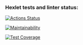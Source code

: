 ### Hexlet tests and linter status:

[![Actions Status](https://github.com/ofey51/frontend-project-46/workflows/hexlet-check/badge.svg)](https://github.com/ofey51/frontend-project-46/actions)

[![Maintainability](https://api.codeclimate.com/v1/badges/48cbb4d7d0147eeb5f14/maintainability)](https://codeclimate.com/github/ofey51/frontend-project-46/maintainability)

[![Test Coverage](https://api.codeclimate.com/v1/badges/48cbb4d7d0147eeb5f14/test_coverage)](https://codeclimate.com/github/ofey51/frontend-project-46/test_coverage)
